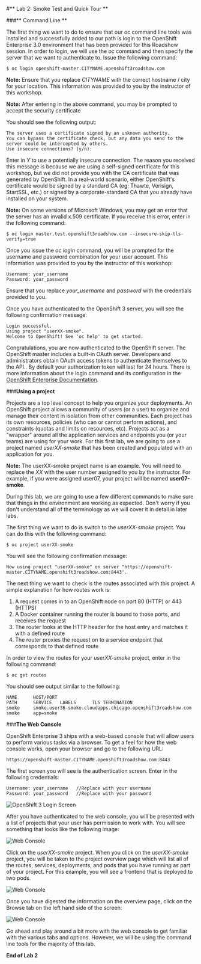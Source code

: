 #** Lab 2: Smoke Test and Quick Tour **

###** Command Line **

The first thing we want to do to ensure that our *oc* command line tools was installed and successfully added to our path is login to the OpenShift Enterprise 3.0 environment that has been provided for this Roadshow session.  In order to login, we will use the *oc* command and then specify the server that we want to authenticate to.  Issue the following command:

	$ oc login openshift-master.CITYNAME.openshift3roadshow.com
    
**Note:** Ensure that you replace *CITYNAME* with the correct hostname / city for your location.  This information was provided to you by the instructor of this workshop.

**Note:** After entering in the above command, you may be prompted to accept the security certificate

You should see the following output:

	The server uses a certificate signed by an unknown authority.
	You can bypass the certificate check, but any data you send to the server could be intercepted by others.
	Use insecure connections? (y/n): 
    
Enter in *Y* to use a potentially insecure connection.  The reason you received
this message is because we are using a self-signed certificate for this
workshop, but we did not provide you with the CA certificate that was generated
by OpenShift. In a real-world scenario, either OpenShift's certificate would be
signed by a standard CA (eg: Thawte, Verisign, StartSSL, etc.) or signed by a
corporate-standard CA that you already have installed on your system.

**Note:** On some versions of Microsoft Windows, you may get an error that the server has an invalid x.509 certificate.  If you receive this error, enter in the following command:

	$ oc login master.test.openshift3roadshow.com --insecure-skip-tls-verify=true
    
Once you issue the *oc login* command, you will be prompted for the username and password combination for your user account.  This information was provided to you by the instructor of this workshop:

    Username: your_username
    Password: your_password
    
Ensure that you replace *your_username* and *password* with the credentials provided to you.

Once you have authenticated to the OpenShift 3 server, you will see the following confirmation message:

    Login successful.
    Using project "userXX-smoke".
    Welcome to OpenShift! See 'oc help' to get started.    

Congratulations, you are now authenticated to the OpenShift server. The
OpenShift master includes a built-in OAuth server. Developers and administrators
obtain OAuth access tokens to authenticate themselves to the API.. By default
your authorization token will last for 24 hours. There is more information about
the login command and its configuration in the [OpenShift Enterprise Documentation](https://docs.openshift.com/enterprise/3.0/cli_reference/get_started_cli.html#basic-setup-and-login).

    
###**Using a project**

Projects are a top level concept to help you organize your deployments. An
OpenShift project allows a community of users (or a user) to organize and manage
their content in isolation from other communities. Each project has its own
resources, policies (who can or cannot perform actions), and constraints (quotas
and limits on resources, etc).  Projects act as a "wrapper" around all the
application services and endpoints you (or your teams) are using for your work.
For this first lab, we are going to use a project named *userXX-smoke* that has been
created and populated with an application for you.

**Note:** The userXX-smoke project name is an example.  You will need to replace
the *XX* with the user number assigned to you by the instructor.  For example,
if you were assigned user07, your project will be named **user07-smoke**.

During this lab, we are going to use a few different commands to make sure that
things in the environment are working as expected.  Don't worry if you don't
understand all of the terminology as we will cover it in detail in later labs.

The first thing we want to do is switch to the *userXX-smoke* project. You
can do this with the following command:

	$ oc project userXX-smoke
   
You will see the following confirmation message:

	Now using project "userXX-smoke" on server "https://openshift-master.CITYNAME.openshift3roadshow.com:8443".

The next thing we want to check is the routes associated with this project. A simple explanation for how routes work is:
1. A request comes in to an OpenShift node on port 80 (HTTP) or 443 (HTTPS)
1. A Docker container running the router is bound to those ports, and receives the request
1. The router looks at the HTTP header for the host entry and matches it with a defined route
1. The router proxies the request on to a service endpoint that corresponds to that defined route

In order to view the routes for your *userXX-smoke* project, enter in the following command:

	$ oc get routes
    
You should see output similar to the following:
	
    NAME      HOST/PORT                                                     PATH      SERVICE   LABELS      TLS TERMINATION
    smoke     smoke.user36-smoke.cloudapps.chicago.openshift3roadshow.com             smoke     app=smoke 

###**The Web Console**

OpenShift Enterprise 3 ships with a web-based console that will allow users to
perform various tasks via a browser.  To get a feel for how the web console
works, open your browser and go to the following URL:

	https://openshift-master.CITYNAME.openshift3roadshow.com:8443

The first screen you will see is the authentication screen.  Enter in the following credentials:

	Username: your_username   //Replace with your username 
	Password: your_password   //Replace with your password
    
![OpenShift 3 Login Screen](http://training.runcloudrun.com/images/roadshow/v3login.png)

After you have authenticated to the web console, you will be presented with a
list of projects that your user has permission to work with. You will see
something that looks like the following image:

![Web Console](http://training.runcloudrun.com/images/roadshow/webconsole1.png)

Click on the *userXX-smoke* project. When you click on the *userXX-smoke*
project, you will be taken to the project overview page which will list all of
the routes, services, deployments, and pods that you have running as part of
your project.  For this example, you will see a frontend that is deployed to
two pods.

![Web Console](http://training.runcloudrun.com/images/roadshow/webconsole2.png)

Once you have digested the information on the overview page, click on the Browse tab on the left hand side of the screen:

![Web Console](http://training.runcloudrun.com/images/roadshow/webconsole3.png)

Go ahead and play around a bit more with the web console to get familiar with
the various tabs and options.  However, we will be using the command line tools
for the majority of this lab.


**End of Lab 2**
